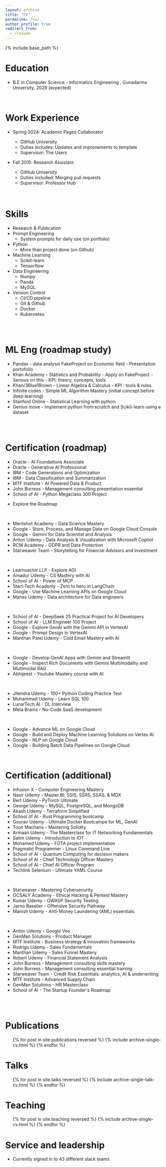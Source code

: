 ```yaml
---
layout: archive
title: "CV"
permalink: /cv/
author_profile: true
redirect_from:
  - /resume
---
```


{% include base_path %}

Education
======
* B.E in Computer Science - Informatics Engineering , Gunadarma University, 2029 (expected)
<br>

Work Experience
======
* Spring 2024: Academic Pages Collaborator
  * GitHub University
  * Duties includes: Updates and improvements to template
  * Supervisor: The Users

* Fall 2015: Research Assistant
  * GitHub University
  * Duties included: Merging pull requests
  * Supervisor: Professor Hub
  <br>
  <br>

Skills
======
* Research & Publication
* Prompt Engineering
  * System prompts for daily use (on portfolio)
* Python
  * More than  project done (on Github)
* Machine Learning
  * Scikit-learn
  * Tensorflow
* Data Engineering
  * Numpy
  * Panda
  * MySQL
* Version Control
  * CI/CD pipeline
  * Git & Github
  * Docker
  * Kubernetes
<br>
<br>

ML Eng (roadmap study)
======
+ Pandas - data analysis FakeProject on Economic field - Presentation portofolio
+ Khan Academy            - Statistics and Probability - Apply on FakeProject - Serious on this
                          - KPI: theory, concepts, tools
+ Khan/3Blue1Brown        - Linear Algebra & Calculus
                          - KPI : tools & rules
+ Infinite codes          - Simple ML Algorithm Mastery (initial concept before deep learning)
+ Stanford Online         - Statistical Learning with python
+ Genius move             - Implement python from scratch and Scikit-learn using a dataset
<br>
<br>

Certification (roadmap)
======
* Oracle                  - AI Foundations Associate
* Oracle                  - Generative AI Professional
* IBM                     - Code Generations and Optimization
* IBM                     - Data Classification and Summarization
* MTF Institute           - AI Powered Data & Product
* John Burress            - Management consulting presentation essential
* School of AI            - Python Megaclass 300 Project
+ Explore the Roadmap
<br>

* Meritshot Academy       - Data Science Mastery
* Google                  - Store, Process, and Manage Data on Google Cloud Console
* Google                  - Gemini for Data Scientist and Analysis
* Anton Udemy             - Data Analysis & Visualization with Microsoft Copilot
* RCM Academy             - GDPR and Data Protection
* Starweaver Team         - Storytelling for Financial Advisors and Investment

<br>

* Learnsector LLP         - Explore AGI
* Amadur Udemy            - CS Mastery with AI
* School of AI            - Power of MCP
* Start-Tech Academy      - Zero to hero in LangChain
* Google                  - Use Machine Learning APIs on Google Cloud
* Manas Udemy             - Data architecture for Data engineers
<br>

* School of AI            - DeepSeek 25 Practical Project for AI Developers
* School of AI            - LLM Engineer 100 Project
* Google                  - Explore GenAI with the Gemini API in VertexAI
* Google                  - Prompt Design in VertexAI
* Manthan Patel Udemy     - Cold Email Mastery with AI
<br>

* Google                  - Develop GenAI Apps with Gemini and Streamlit
* Google                  - Inspect Rich Documents with Gemini Multimodality and Multimodal RAG
* Abhijeest               - Youtube Mastery course with AI
<br>

* Jitendra Udemy          - 100+ Python Coding Practice Test
* Muhammad Udemy          - Learn SQL 100
* LunarTech AI            - DL Interview
* Meta Brains             - No-Code SaaS development
<br>

* Google                  - Advance ML on Google Cloud
* Google                  - Build and Deploy Machine Learning Solutions on Vertex AI
* Google                  - NLP on Google Cloud
* Google                  - Building Batch Data Pipelines on Google Cloud
<br>



Certification (additional)
======
* Infusion X              - Computer Engineering Mastery
* Nasir Udemy             - Master BI, SSIS, SSRS, SSAS, & MDX
* Bert Udemy              - PyTorch Ultimate
* George Udemy            - MySQL, PostgreSQL, and MongoDB
* Akash Udemy             - Terraform Simplified
* School of AI            - Rust Programming bootcamp
* Gourav Udemy            - Ultimate Docker Bootcampe for ML, GenAI
* Toon Macharis           - Mastering Solidity
* Armaan Udemy            - The Masterclass for IT Networking Fundamentals
* Salim Udemy             - Introduction to IOT
* Mohamed Udemy           - FOTA project implementation
* Pragmatic Programmer    - Linux Command Line
* School of AI            - Quantum Computing for decision makers
* School of AI            - Chief Technology Officer Mastery
* School of AI            - Chief AI Officer Program
* Techlink Selenium       - Ultimate YAML Course 
<br>

* Starweaver              - Mastering Cybersecurity
* OCSALY Academy          - Ethical Hacking & Pentest Mastery
* Kumar Udemy             - OWASP Security Testing
* Jarno Baselier          - Offensive Security Pathway
* Manish Udemy            - Anti-Money Laundering (AML) essentials
<br>

* Anton Udemy             - Google Veo
* GenMan Solutions        - Product Manager
* MTF Institute           - Business strategy & innovation frameworks
* Rodrigo Udemy           - Sales Fundamentals
* Manthan Udemy           - Sales Funnel Mastery
* Robert Udemy            - Financial Statement Analysis
* John Burress            - Management consulting skills mastery 
* John Burress            - Management consulting essential training
* Starweaver Team         - Credit Risk Essentials: analytics, AI & underwriting
* MTF Institute           - Advanced Supply Chain
* GenMan Solutions        - HR Masterclass
* School of AI            - The Startup Founder's Roadmap
<br>
<br>


Publications
======
  <ul>{% for post in site.publications reversed %}
    {% include archive-single-cv.html %}
  {% endfor %}</ul>
  
Talks
======
  <ul>{% for post in site.talks reversed %}
    {% include archive-single-talk-cv.html  %}
  {% endfor %}</ul>
  
Teaching
======
  <ul>{% for post in site.teaching reversed %}
    {% include archive-single-cv.html %}
  {% endfor %}</ul>
  
Service and leadership
======
* Currently signed in to 43 different slack teams
